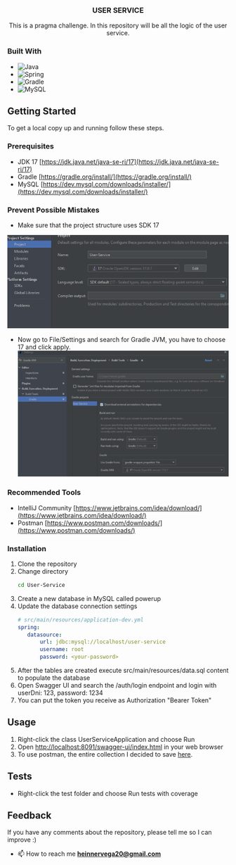 <br />
<div align="center">
<h3 align="center">USER SERVICE</h3>
  <p align="center">
This is a pragma challenge. In this repository will be all the logic of the user service.  </p>
</div>

### Built With

* ![Java](https://img.shields.io/badge/java-%23ED8B00.svg?style=for-the-badge&logo=java&logoColor=white)
* ![Spring](https://img.shields.io/badge/Spring-6DB33F?style=for-the-badge&logo=spring&logoColor=white)
* ![Gradle](https://img.shields.io/badge/Gradle-02303A.svg?style=for-the-badge&logo=Gradle&logoColor=white)
* ![MySQL](https://img.shields.io/badge/MySQL-00000F?style=for-the-badge&logo=mysql&logoColor=white)


<!-- GETTING STARTED -->
## Getting Started

To get a local copy up and running follow these steps.

### Prerequisites

* JDK 17 [https://jdk.java.net/java-se-ri/17](https://jdk.java.net/java-se-ri/17)
* Gradle [https://gradle.org/install/](https://gradle.org/install/)
* MySQL [https://dev.mysql.com/downloads/installer/](https://dev.mysql.com/downloads/installer/)

### Prevent Possible Mistakes

* Make sure that the project structure uses SDK 17

![Project structure](docs/images/project-structure.png)

* Now go to File/Settings and search for Gradle JVM, you have to choose 17 and click apply.
![Gradle JVM](docs/images/Gradle-JVM.png)



### Recommended Tools
* IntelliJ Community [https://www.jetbrains.com/idea/download/](https://www.jetbrains.com/idea/download/)
* Postman [https://www.postman.com/downloads/](https://www.postman.com/downloads/)

### Installation

1. Clone the repository
2. Change directory
   ```sh
   cd User-Service
   ```
3. Create a new database in MySQL called powerup
4. Update the database connection settings
   ```yml
   # src/main/resources/application-dev.yml
   spring:
      datasource:
          url: jdbc:mysql://localhost/user-service
          username: root
          password: <your-password>
   ```
5. After the tables are created execute src/main/resources/data.sql content to populate the database
6. Open Swagger UI and search the /auth/login endpoint and login with userDni: 123, password: 1234
7. You can put the token you receive as Authorization "Bearer Token"

<!-- USAGE -->
## Usage

1. Right-click the class UserServiceApplication and choose Run
2. Open [http://localhost:8091/swagger-ui/index.html](http://localhost:8090/swagger-ui/index.html) in your web browser
3. To use postman, the entire collection I decided to save [here](docs/postman/User-Service.postman_collection.json).

<!-- ROADMAP -->
## Tests

- Right-click the test folder and choose Run tests with coverage

## Feedback
If you have any comments about the repository, please tell me so I can improve :)

- 📫 How to reach me **heinnervega20@gmail.com**
